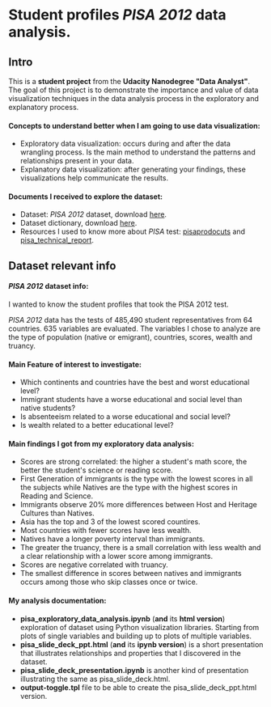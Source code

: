 # Student profiles _PISA 2012_ data analysis.

## Intro
This is a **student project** from the **Udacity Nanodegree "Data Analyst"**.
The goal of this project is to demonstrate the importance and value of data visualization techniques in the data analysis process in the exploratory and explanatory process.

#### Concepts to understand better when I am going to use data visualization:
- Exploratory data visualization: occurs during and after the data wrangling process. Is the main method to understand the patterns and relationships present in your data.
- Explanatory data visualization: after generating your findings, these visualizations help communicate the results.

#### Documents I received to explore the dataset:
- Dataset: _PISA 2012_ dataset, download [here](https://s3.amazonaws.com/udacity-hosted-downloads/ud507/pisa2012.csv.zip).
- Dataset dictionary, download [here](https://s3.amazonaws.com/udacity-hosted-downloads/ud507/pisadict2012.csv).
- Resources I used to know more about _PISA_ test: [pisaprodocuts](http://www.oecd.org/pisa/pisaproducts/) and [pisa_technical_report](http://docplayer.net/26487481-Pisa-2012-technical-report.html).

## Dataset relevant info
#### _PISA 2012_ dataset info:
I wanted to know the student profiles that took the PISA 2012 test.

_PISA 2012_ data has the tests of 485,490 student representatives from 64 countries. 635 variables are evaluated.
The variables I chose to analyze are the type of population (native or emigrant), countries, scores, wealth and truancy.

#### Main Feature of interest to investigate:
- Which continents and countries have the best and worst educational level?
- Immigrant students have a worse educational and social level than native students?
- Is absenteeism related to a worse educational and social level?
- Is wealth related to a better educational level?

#### Main findings I got from my exploratory data analysis:
- Scores are strong correlated: the higher a student's math score, the better the student's science or reading score.
- First Generation of immigrants is the type with the lowest scores in all the subjects while Natives are the type with the highest scores in Reading and Science.
- Immigrants observe 20% more differences between Host and Heritage Cultures than Natives.
- Asia has the top and 3 of the lowest scored countires.
- Most countries with fewer scores have less wealth.
- Natives have a longer poverty interval than immigrants.
- The greater the truancy, there is a small correlation with less wealth and a clear relationship with a lower score among immigrants.
- Scores are negative correlated with truancy.
- The smallest difference in scores between natives and immigrants occurs among those who skip classes once or twice.

#### My analysis documentation:
- **pisa_exploratory_data_analysis.ipynb** (**and** its **html version**) exploration of dataset using Python visualization libraries. 
Starting from plots of single variables and building up to plots of multiple variables.
- **pisa_slide_deck_ppt.html** (**and** its **ipynb version**) is a short presentation that illustrates relationships and properties that I discovered in the dataset.
- **pisa_slide_deck_presentation.ipynb** is another kind of presentation illustrating the same as pisa_slide_deck.html.
- **output-toggle.tpl** file to be able to create the pisa_slide_deck_ppt.html version.
